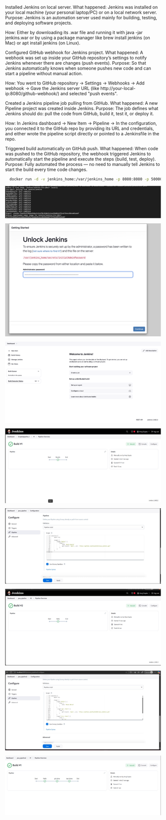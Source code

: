 Installed Jenkins on local server. What happened: Jenkins was installed on your local machine (your personal laptop/PC) or on a local network server.
Purpose: Jenkins is an automation server used mainly for building, testing, and deploying software projects.

How: Either by downloading its .war file and running it with java -jar jenkins.war or by using a package manager like brew install jenkins (on Mac) or apt install jenkins (on Linux).

Configured GitHub webhook for Jenkins project. What happened: A webhook was set up inside your GitHub repository’s settings to notify Jenkins whenever there are changes (push events).
Purpose: So that Jenkins automatically knows when someone pushes new code and can start a pipeline without manual action.

How: You went to GitHub repository → Settings → Webhooks → Add webhook → Gave the Jenkins server URL (like http://your-local-ip:8080/github-webhook/) and selected "push events".

Created a Jenkins pipeline job pulling from GitHub. What happened: A new Pipeline project was created inside Jenkins.
Purpose: The job defines what Jenkins should do: pull the code from GitHub, build it, test it, or deploy it.

How: In Jenkins dashboard → New Item → Pipeline → In the configuration, you connected it to the GitHub repo by providing its URL and credentials, and either wrote the pipeline script directly or pointed to a Jenkinsfile in the repo.

Triggered build automatically on GitHub push. What happened: When code was pushed to the GitHub repository, the webhook triggered Jenkins to automatically start the pipeline and execute the steps (build, test, deploy).
Purpose: Fully automated the process — no need to manually tell Jenkins to start the build every time code changes.

 ```bash
   docker run -d -v jenkins_home:/var/jenkins_home -p 8080:8080 -p 50000:50000 --restart=on-failure jenkins/jenkins:lts-jdk17
   ```
![alt text](j1.png)



![alt text](j2.png)



![alt text](j4-1.png)


![alt text](<j5.jpg>)



![alt text](<j6.jpg>)


![alt text](<j7.jpg>)


![alt text](<j8.jpg>)


![alt text](<j9.jpg>)






